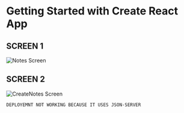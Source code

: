 # Getting Started with Create React App

## SCREEN 1

![Notes Screen](https://user-images.githubusercontent.com/43001208/132956101-db30ee34-b965-4f8e-9a4c-253488fdfba0.png)

## SCREEN 2

![CreateNotes Screen](https://user-images.githubusercontent.com/43001208/132956113-fad8c61d-5c89-47df-a83f-b69bb31a09ad.png)

`DEPLOYEMNT NOT WORKING BECAUSE IT USES JSON-SERVER`
